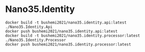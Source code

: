 # Nano35.Identity

    docker build -t bushemi2021/nano35.identity.api:latest ./Nano35.Identity.Api
    docker push bushemi2021/nano35.identity.api:latest
    docker build -t bushemi2021/nano35.identity.processor:latest ./Nano35.Identity.Processor
    docker push bushemi2021/nano35.identity.processor:latest
